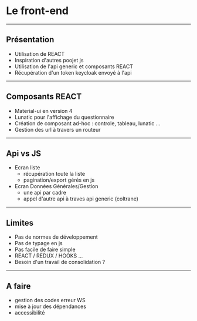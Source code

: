 # Le front-end

---

## Présentation

- Utilisation de REACT
- Inspiration d'autres poojet js
- Utilisation de l'api generic et composants REACT
- Récupération d'un token keycloak envoyé à l'api

---

## Composants REACT

- Material-ui en version 4
- Lunatic pour l'affichage du questionnaire
- Création de composant ad-hoc : controle, tableau, lunatic ...
- Gestion des url à travers un routeur

---

## Api vs JS

- Ecran liste
  - récupération toute la liste
  - pagination/export gérés en js
- Ecran Données Générales/Gestion
  - une api par cadre
  - appel d'autre api à traves api generic (coltrane)

---

## Limites

- Pas de normes de développement
- Pas de typage en js
- Pas facile de faire simple
- REACT / REDUX / HOOKS ...
- Besoin d'un travail de consolidation ?

---

## A faire

- gestion des codes erreur WS
- mise à jour des dépendances
- accessibilité

